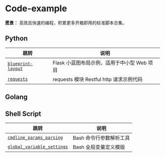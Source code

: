 # Code-example

**愿景：** 高效且快速的编程，积累更多开箱即用的标准脚本合集。

## Python
| 跳转 | 说明 |
| --- | --- |
| [`blueprint-layout`](https://github.com/PokeyBoa/code-example/tree/master/python/flask/blueprintLayout) | Flask 小蓝图布局示例，适用于中小型 Web 项目 |
| [`requests`](https://github.com/PokeyBoa/code-example/tree/master/python/requests) | requests 模块 Restful http 请求示例代码 |



## Golang



## Shell Script
| 跳转 | 说明 |
| --- | --- |
| [`cmdline_params_parsing`](https://github.com/PokeyBoa/code-example/tree/master/shell/cmdline_params_parsing) | Bash 命令行参数解析工具 |
| [`global_variable_settings`](https://github.com/PokeyBoa/code-example/tree/master/shell/global_variable_settings) | Bash 全局变量定义模版 |
